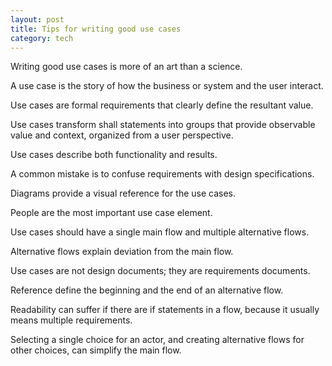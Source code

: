 ```yaml
---
layout: post
title: Tips for writing good use cases
category: tech
---
```


Writing good use cases is more of an art than a science.

A use case is the story of how the business or system and the user interact.

Use cases are formal requirements that clearly define the resultant value.

Use cases transform shall statements into groups that provide observable value and context, organized from a user perspective.

Use cases describe both functionality and results.

A common mistake is to confuse requirements with design specifications.

Diagrams provide a visual reference for the use cases.

People are the most important use case element.

Use cases should have a single main flow and multiple alternative flows.

Alternative flows explain deviation from the main flow.

Use cases are not design documents; they are requirements documents.

Reference define the beginning and the end of an alternative flow.

Readability can suffer if there are if statements in a flow, because it usually means multiple requirements.

Selecting a single choice for an actor, and creating alternative flows for other choices, can simplify the main flow.

